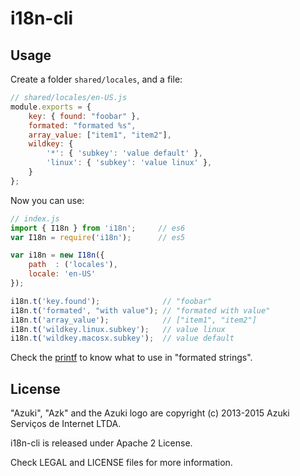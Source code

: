 # i18n-cli

## Usage

Create a folder `shared/locales`, and a file:

```js
// shared/locales/en-US.js
module.exports = {
    key: { found: "foobar" },
    formated: "formated %s",
    array_value: ["item1", "item2"],
    wildkey: {
        '*': { 'subkey': 'value default' },
        'linux': { 'subkey': 'value linux' },
    }
};
```

Now you can use:

```js
// index.js
import { I18n } from 'i18n';     // es6
var I18n = require('i18n');      // es5

var i18n = new I18n({
    path  : ('locales'),
    locale: 'en-US'
});

i18n.t('key.found');              // "foobar"
i18n.t('formated', "with value"); // "formated with value"
i18n.t('array_value');            // ["item1", "item2"]
i18n.t('wildkey.linux.subkey');   // value linux
i18n.t('wildkey.macosx.subkey');  // value default
```

Check the [printf](https://www.npmjs.com/package/printf) to know what to use in "formated strings".

## License

"Azuki", "Azk" and the Azuki logo are copyright (c) 2013-2015 Azuki Serviços de Internet LTDA.

i18n-cli is released under Apache 2 License.

Check LEGAL and LICENSE files for more information.
